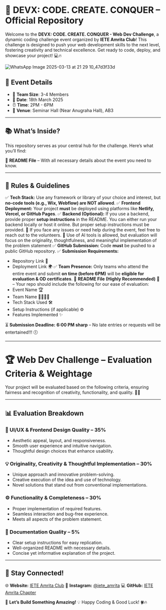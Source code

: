# 🚀 DEVX: CODE. CREATE. CONQUER – Official Repository

Welcome to the **DEVX: CODE. CREATE. CONQUER - Web Dev Challenge**, a dynamic coding challenge event organized by **IETE Amrita Club**! This challenge is designed to push your web development skills to the next level, fostering creativity and technical excellence. Get ready to code, deploy, and showcase your project! 💻🔥

![WhatsApp Image 2025-03-13 at 21 29 10_47d3f33d](https://github.com/user-attachments/assets/41e37bc1-3479-4462-84f1-7dc2e81ee4f9)

## 📅 Event Details  

- 👥 **Team Size**: 3-4 Members  
- 📆 **Date**: 18th March 2025  
- ⏰ **Time**: 2PM - 6PM  
- 📍 **Venue**: Seminar Hall (Near Anugraha Hall), AB3  


---

## 📚 What’s Inside?
This repository serves as your central hub for the challenge. Here’s what you’ll find:

📄 **README File** – With all necessary details about the event you need to know.

---

## 🎯 Rules & Guidelines
✅ **Tech Stack:** Use any framework or library of your choice and interest, but **no-code tools (e.g., Wix, Webflow) are NOT allowed**.
✅ **Frontend Deployment:** Your project **must** be deployed using platforms like **Netlify, Vercel, or GitHub Pages**.
✅ **Backend (Optional):** If you use a backend, provide proper **setup instructions** in the README. You can either run your backend locally or host it online. But proper setup instructions must be provided.
🤝 If you face any issues or need help during the event, feel free to reach out to the volunteers.
🤖 Use of AI tools is allowed, but evaluation will focus on the originality, thoughtfulness, and meaningful implementation of the problem statement 
✅ **GitHub Submission:** Code **must** be pushed to a public GitHub repository.
✅ **Submission Requirements:**
   - Repository Link 📎
   - Deployment Link 🌍
✅ **Team Presence:** Only teams who attend the entire event and submit **on time (before 6PM)** will be **eligible for evaluation & OD certificates**.
📁 **README File (Highly Recommended)** 📑 – Your repo should include the following for our ease of evaluation:
   - Event Name 🏆
   - Team Name 👨‍💻👩‍💻
   - Tech Stack Used 🛠️
   - Setup Instructions (if applicable) ⚙️
   - Features Implemented ✨

⏳ **Submission Deadline:** **6:00 PM sharp** – No late entries or requests will be entertained!!! 🕕

---

# 🏆 Web Dev Challenge – Evaluation Criteria & Weightage

Your project will be evaluated based on the following criteria, ensuring fairness and recognition of creativity, functionality, and quality. 🚀✨

---

## 📊 Evaluation Breakdown

### 🎨 UI/UX & Frontend Design Quality – 35%
- Aesthetic appeal, layout, and responsiveness.
- Smooth user experience and intuitive navigation.
- Thoughtful design choices that enhance usability.

### 💡 Originality, Creativity & Thoughtful Implementation – 30%
- Unique approach and innovative problem-solving.
- Creative execution of the idea and use of technology.
- Novel solutions that stand out from conventional implementations.

### ⚙️ Functionality & Completeness – 30%
- Proper implementation of required features.
- Seamless interaction and bug-free experience.
- Meets all aspects of the problem statement.

### 📄 Documentation Quality – 5%
- Clear setup instructions for easy replication.
- Well-organized README with necessary details.
- Concise yet informative explanation of the project.

---

## 📢 Stay Connected!
🌐 **Website:** [IETE Amrita Club](https://avvsf.ietecbe.org/)
📸 **Instagram:** [@iete_amrita](https://www.instagram.com/iete_amrita/)
💻 **GitHub:** [IETE Amrita Chapter](https://github.com/IETEAmritaChapter)

🚀 **Let’s Build Something Amazing!** 💡
Happy Coding & Good Luck! 🍀🔥

